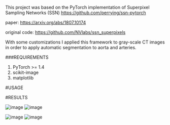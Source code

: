 This project was based on the PyTorch implementation of Superpixel Sampling Networks (SSN) https://github.com/perrying/ssn-pytorch

paper: https://arxiv.org/abs/1807.10174

original code: https://github.com/NVlabs/ssn_superpixels


With some customizations I applied this framework to gray-scale CT images in order to apply automatic segmentation to aorta and arteries. 

###REQUIREMENTS
1. PyTorch >= 1.4
2. scikit-image
3. matplotlib

#USAGE


#RESULTS



![image](https://user-images.githubusercontent.com/81852029/204155125-10f3fa29-a85f-4863-981a-cf093f3996e4.png)
![image](https://user-images.githubusercontent.com/81852029/204155112-6a83789d-eae2-4d37-9218-2ce5e9c0b123.png)




![image](https://user-images.githubusercontent.com/81852029/204155340-e74f426a-3818-47f0-9687-999e6cc73f1d.png)
![image](https://user-images.githubusercontent.com/81852029/204155776-c94e7c37-c9e5-4e49-97fa-bb2be55d2b96.png)

